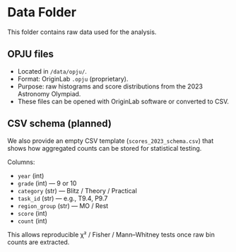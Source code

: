 # Data Folder

This folder contains raw data used for the analysis.

## OPJU files
- Located in `/data/opju/`.
- Format: OriginLab `.opju` (proprietary).
- Purpose: raw histograms and score distributions from the 2023 Astronomy Olympiad.
- These files can be opened with OriginLab software or converted to CSV.

## CSV schema (planned)
We also provide an empty CSV template (`scores_2023_schema.csv`) that shows how 
aggregated counts can be stored for statistical testing.

Columns:
- `year` (int)
- `grade` (int) — 9 or 10
- `category` (str) — Blitz / Theory / Practical
- `task_id` (str) — e.g., T9.4, P9.7
- `region_group` (str) — MO / Rest
- `score` (int)
- `count` (int)

This allows reproducible χ² / Fisher / Mann–Whitney tests once raw bin counts are extracted.
